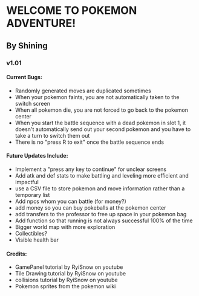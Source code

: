 # WELCOME TO POKEMON ADVENTURE!
## By Shining
### v1.01

#### Current Bugs:
- Randomly generated moves are duplicated sometimes
- When your pokemon faints, you are not automatically taken to the switch screen
- When all pokemon die, you are not forced to go back to the pokemon center
- When you start the battle sequence with a dead pokemon in slot 1, it doesn't automatically send out your second pokemon and you have to take a turn to switch them out
- There is no "press R to exit" once the battle sequence ends

#### Future Updates Include:
- Implement a "press any key to continue" for unclear screens
- Add atk and def stats to make battling and leveling more efficient and impactful
- use a CSV file to store pokemon and move information rather than a temporary list
- Add npcs whom you can battle (for money?)
- add money so you can buy pokeballs at the pokemon center
- add transfers to the professor to free up space in your pokemon bag
- Add function so that running is not always successful 100% of the time
- Bigger world map with more exploration
- Collectibles?
- Visible health bar

#### Credits:
- GamePanel tutorial by RyiSnow on youtube
- Tile Drawing tutorial by RyiSnow on youtube
- collisions tutorial by RyiSnow on youtube
- Pokemon sprites from the pokemon wiki
